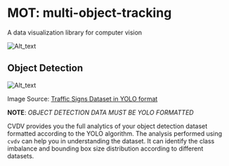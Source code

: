 # MOT: multi-object-tracking
A data visualization library for computer vision

![Alt_text](/utils/images/cvdv_cover.png)


## Object Detection


![Alt_text](/utils/images/obd_cover.png)

Image Source: [Traffic Signs Dataset in YOLO format](https://www.kaggle.com/valentynsichkar/traffic-signs-dataset-in-yolo-format)

**NOTE**: _OBJECT DETECTION DATA MUST BE YOLO FORMATTED_

CVDV provides you the full analytics of your object detection dataset formatted according to the YOLO algorithm. The analysis performed using `cvdv` can help you in understanding the dataset. It can identify the class imbalance and bounding box size distribution according to different datasets.
 
